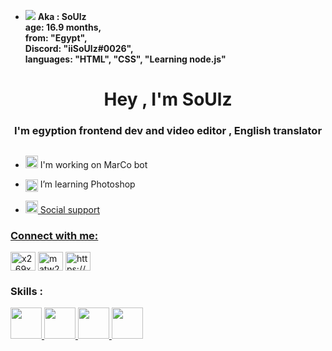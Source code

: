 - <img src="https://cdn.discordapp.com/emojis/944674575667560560.png">  **Aka : SoUlz <br> 
    age: 16.9 months,<br>
    from: "Egypt", <br>
    Discord: "iiSoUlz#0026", <br>
    languages: "HTML", "CSS", "Learning node.js" <br>**


<h1 align="center">Hey , I'm SoUlz</h1>
<h3 align="center">I'm egyption frontend dev and video editor , English translator </h3>


 <p align="left"> <a href="https://twitter.com/" target="blank"><img src="https://img.shields.io/twitter/follow/?logo=twitter&style=for-the-badge" alt="" /></a> </p>

- <p align="left"> <img src="https://cdn.discordapp.com/emojis/944461960160899073.png" alt="SS" height="20" width="20"/> I'm working on MarCo bot <p/>

- <p align="left"> <img align="center" src="https://cdn.discordapp.com/emojis/944449321250717696.png" alt="Ps" height="20" width="20" /> I’m learning Photoshop <p/> 
- <p align="left" > <a href="https://discord.gg/SMfgMXyVHg" target="_blank">  <img src="https://cdn.discordapp.com/emojis/939181111085498459.png" alt="SS" height="20" width="20"/> Social support <p/>  
<h3 align="left">Connect with me:</h3>
<p align="left">
<a href="https://instagram.com/x2_69x" target="blank"><img align="center" src="https://raw.githubusercontent.com/rahuldkjain/github-profile-readme-generator/master/src/images/icons/Social/instagram.svg" alt="x2_69x" height="30" width="40" /></a>
<a href="https://www.youtube.com/c/Souiz Studio" target="blank"><img align="center" src="https://raw.githubusercontent.com/rahuldkjain/github-profile-readme-generator/master/src/images/icons/Social/youtube.svg" alt="matw2a studio" height="30" width="40" /></a>
<a href="https://discord.com/users/779536788058013697" target="blank"><img align="center" src="https://raw.githubusercontent.com/rahuldkjain/github-profile-readme-generator/master/src/images/icons/Social/discord.svg" alt="https://discord.gg/SMfgMXyVHg" height="30" width="40" /></a>
</p>

<h3 align="left">Skills :</h3>
 <a href="https://www.w3schools.com/html/"> <img src="https://is.gd/dJfvXj" width="50px" heigh="50px"> </a>
<a href="https://www.w3schools.com/css/"> <img src="https://is.gd/VXsOoC" width="50px" heigh="50px"> </a>
<a href="https://www.w3schools.com/html/"> <img src="https://is.gd/jVB5yR" width="50px" heigh="50px"> </a>
<a href="https://www.w3schools.com/html/"> <img src="https://is.gd/WMhmtI" width="50px" heigh="50px"> </a>
